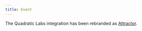 ```yaml
---
title: Event
---
```


The Quadratic Labs integration has been rebranded as [Attractor](/integrations/attractor/).